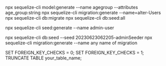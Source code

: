 npx sequelize-cli model:generate --name agegroup --attributes age_group:string
npx sequelize-cli migration:generate --name=alter-Users 
npx sequelize-cli db:migrate
npx sequelize-cli db:seed:all

npx sequelize-cli seed:generate --name admin-user

npx sequelize-cli db:seed --seed 20230623062205-adminSeeder
npx sequelize-cli migration:generate --name any name of migration





SET FOREIGN_KEY_CHECKS = 0;
SET FOREIGN_KEY_CHECKS = 1;
TRUNCATE TABLE your_table_name;
